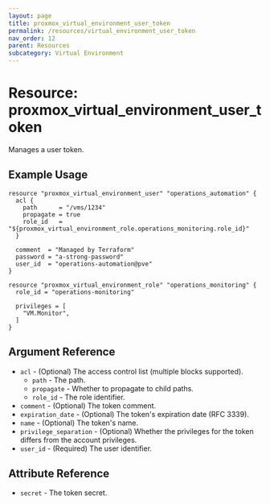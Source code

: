 ```yaml
---
layout: page
title: proxmox_virtual_environment_user_token
permalink: /resources/virtual_environment_user_token
nav_order: 12
parent: Resources
subcategory: Virtual Environment
---
```


# Resource: proxmox_virtual_environment_user_token

Manages a user token.

## Example Usage

```
resource "proxmox_virtual_environment_user" "operations_automation" {
  acl {
    path      = "/vms/1234"
    propagate = true
    role_id   = "${proxmox_virtual_environment_role.operations_monitoring.role_id}"
  }

  comment  = "Managed by Terraform"
  password = "a-strong-password"
  user_id  = "operations-automation@pve"
}

resource "proxmox_virtual_environment_role" "operations_monitoring" {
  role_id = "operations-monitoring"

  privileges = [
    "VM.Monitor",
  ]
}
```

## Argument Reference

* `acl` - (Optional) The access control list (multiple blocks supported).
    * `path` - The path.
    * `propagate` - Whether to propagate to child paths.
    * `role_id` - The role identifier.
* `comment` - (Optional) The token comment.
* `expiration_date` - (Optional) The token's expiration date (RFC 3339).
* `name` - (Optional) The token's name.
* `privilege_separation` - (Optional) Whether the privileges for the token differs from the account privileges.
* `user_id` - (Required) The user identifier.

## Attribute Reference

* `secret` - The token secret.
